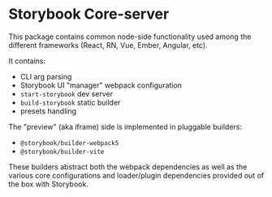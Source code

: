 # Storybook Core-server

This package contains common node-side functionality used among the different frameworks (React, RN, Vue, Ember, Angular, etc).

It contains:

- CLI arg parsing
- Storybook UI "manager" webpack configuration
- `start-storybook` dev server
- `build-storybook` static builder
- presets handling

The "preview" (aka iframe) side is implemented in pluggable builders:

- `@storybook/builder-webpack5`
- `@storybook/builder-vite`

These builders abstract both the webpack dependencies as well as the various core configurations and loader/plugin dependencies provided out of the box with Storybook.
